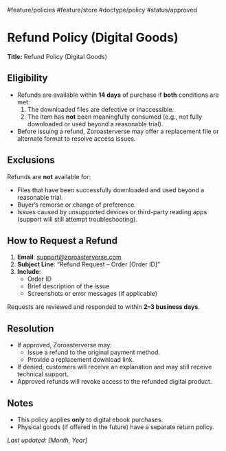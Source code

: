 #feature/policies #feature/store #doctype/policy #status/approved

# Refund Policy (Digital Goods)

**Title:** Refund Policy (Digital Goods)

## Eligibility

- Refunds are available within **14 days** of purchase if **both** conditions are met:
  1. The downloaded files are defective or inaccessible.
  2. The item has **not** been meaningfully consumed (e.g., not fully downloaded or used beyond a reasonable trial).
- Before issuing a refund, Zoroasterverse may offer a replacement file or alternate format to resolve access issues.

## Exclusions

Refunds are **not** available for:

- Files that have been successfully downloaded and used beyond a reasonable trial.
- Buyer’s remorse or change of preference.
- Issues caused by unsupported devices or third-party reading apps (support will still attempt troubleshooting).

## How to Request a Refund

1. **Email**: support@zoroasterverse.com
2. **Subject Line**: “Refund Request – Order [Order ID]”
3. **Include**:
   - Order ID
   - Brief description of the issue
   - Screenshots or error messages (if applicable)

Requests are reviewed and responded to within **2–3 business days**.

## Resolution

- If approved, Zoroasterverse may:
  - Issue a refund to the original payment method.
  - Provide a replacement download link.
- If denied, customers will receive an explanation and may still receive technical support.
- Approved refunds will revoke access to the refunded digital product.

## Notes

- This policy applies **only** to digital ebook purchases.
- Physical goods (if offered in the future) have a separate return policy.

_Last updated: [Month, Year]_
